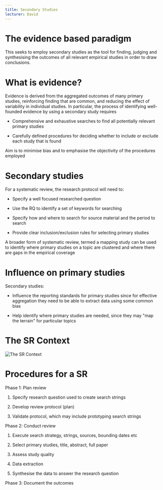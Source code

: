 ```yaml
---
title: Secondary Studies
lecturer: David
---
```


# The evidence based paradigm

This seeks to employ secondary studies as the tool for finding, judging
and synthesising the outcomes of all relevant empirical studies in order
to draw conclusions.

# What is evidence?

Evidence is derived from the aggregated outcomes of many primary
studies, reinforcing finding that are common, and reducing the effect of
variability in individual studies. In particular, the process of
identifying well-founded evidence by using a secondary study requires

-   Comprehensive and exhaustive searches to find all potentially
    relevant primary studies

-   Carefully defined procedures for deciding whether to include or
    exclude each study that is found

Aim is to minimise bias and to emphasise the objectivity of the
procedures employed

# Secondary studies

For a systematic review, the research protocol will need to:

-   Specify a well focused researched question

-   Use the RQ to identify a set of keywords for searching

-   Specify how and where to search for source material and the period
    to search

-   Provide clear inclusion/exclusion rules for selecting primary
    studies

A broader form of systematic review, termed a mapping study can be used
to identify where primary studies on a topic are clustered and where
there are gaps in the empirical coverage

# Influence on primary studies

Secondary studies:

-   Influence the reporting standards for primary studies since for
    effective aggregation they need to be able to extract data using
    some common bias

-   Help identify where primary studies are needed, since they may "map
    the terrain" for particular topics

# The SR Context

![The SR Context](/img/Year_2/Software_Engineering/Measurement/Secondary_Studies/srcontext.webp)

# Procedures for a SR

Phase 1: Plan review

1.  Specify research question used to create search strings

2.  Develop review protocol (plan)

3.  Validate protocol, which may include prototyping search strings

Phase 2: Conduct review

1.  Execute search strategy, strings, sources, bounding dates etc

2.  Select primary studies, title, abstract, full paper

3.  Assess study quality

4.  Data extraction

5.  Synthesise the data to answer the research question

Phase 3: Document the outcomes
